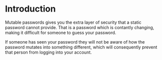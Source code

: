 # Introduction #
Mutable passwords gives you the extra layer of security that a static password cannot provide. That is a password which is contantly changing, making it difficult for someone to guess your password.

If someone has seen your password they will not be aware of how the password mutates into something different, which will consequently prevent that person from logging into your account.